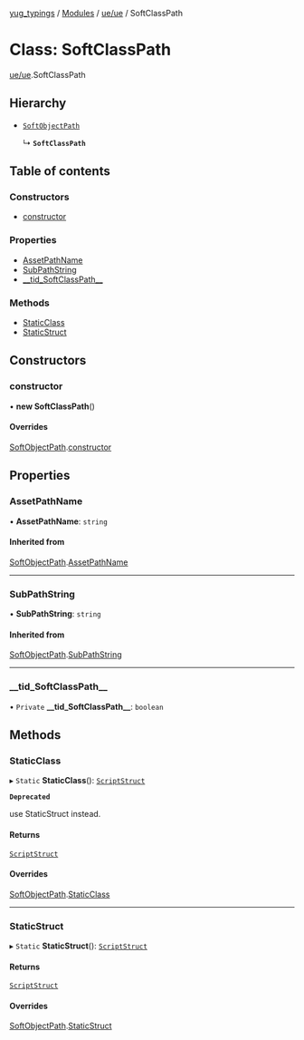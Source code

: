 [yug_typings](../README.md) / [Modules](../modules.md) / [ue/ue](../modules/ue_ue.md) / SoftClassPath

# Class: SoftClassPath

[ue/ue](../modules/ue_ue.md).SoftClassPath

## Hierarchy

- [`SoftObjectPath`](ue_ue.SoftObjectPath.md)

  ↳ **`SoftClassPath`**

## Table of contents

### Constructors

- [constructor](ue_ue.SoftClassPath.md#constructor)

### Properties

- [AssetPathName](ue_ue.SoftClassPath.md#assetpathname)
- [SubPathString](ue_ue.SoftClassPath.md#subpathstring)
- [\_\_tid\_SoftClassPath\_\_](ue_ue.SoftClassPath.md#__tid_softclasspath__)

### Methods

- [StaticClass](ue_ue.SoftClassPath.md#staticclass)
- [StaticStruct](ue_ue.SoftClassPath.md#staticstruct)

## Constructors

### constructor

• **new SoftClassPath**()

#### Overrides

[SoftObjectPath](ue_ue.SoftObjectPath.md).[constructor](ue_ue.SoftObjectPath.md#constructor)

## Properties

### AssetPathName

• **AssetPathName**: `string`

#### Inherited from

[SoftObjectPath](ue_ue.SoftObjectPath.md).[AssetPathName](ue_ue.SoftObjectPath.md#assetpathname)

___

### SubPathString

• **SubPathString**: `string`

#### Inherited from

[SoftObjectPath](ue_ue.SoftObjectPath.md).[SubPathString](ue_ue.SoftObjectPath.md#subpathstring)

___

### \_\_tid\_SoftClassPath\_\_

• `Private` **\_\_tid\_SoftClassPath\_\_**: `boolean`

## Methods

### StaticClass

▸ `Static` **StaticClass**(): [`ScriptStruct`](ue_ue.ScriptStruct.md)

**`Deprecated`**

use StaticStruct instead.

#### Returns

[`ScriptStruct`](ue_ue.ScriptStruct.md)

#### Overrides

[SoftObjectPath](ue_ue.SoftObjectPath.md).[StaticClass](ue_ue.SoftObjectPath.md#staticclass)

___

### StaticStruct

▸ `Static` **StaticStruct**(): [`ScriptStruct`](ue_ue.ScriptStruct.md)

#### Returns

[`ScriptStruct`](ue_ue.ScriptStruct.md)

#### Overrides

[SoftObjectPath](ue_ue.SoftObjectPath.md).[StaticStruct](ue_ue.SoftObjectPath.md#staticstruct)
